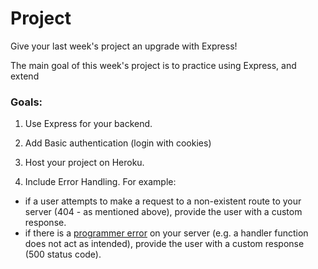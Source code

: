# Project

Give your last week's project an upgrade with Express!

The main goal of this week's project is to practice using Express, and extend 


### Goals:

1) Use Express for your backend.

2) Add Basic authentication (login with cookies)

3) Host your project on Heroku.


4) Include Error Handling. For example:
  - if a user attempts to make a request to a non-existent route to your server (404 - as mentioned above), provide the user with a custom response.    
  - if there is a [programmer error](https://github.com/foundersandcoders/error-handling-workshop#kinds-of-errors) on your server (e.g. a handler function does not act as intended), provide the user with a custom response (500 status code).

